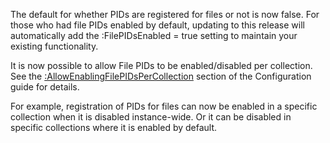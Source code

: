 The default for whether PIDs are registered for files or not is now false. For those who had file PIDs enabled by default, updating to this release will automatically add the :FilePIDsEnabled = true setting to maintain your existing functionality.

It is now possible to allow File PIDs to be enabled/disabled per collection. See the [:AllowEnablingFilePIDsPerCollection](https://guides.dataverse.org/en/latest/installation/config.html#allowenablingfilepidspercollection) section of the Configuration guide for details.

For example, registration of PIDs for files can now be enabled in a specific collection when it is disabled instance-wide. Or it can be disabled in specific collections where it is enabled by default. 